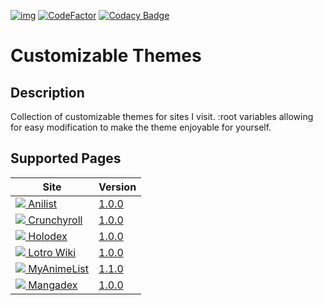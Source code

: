 [![img](https://img.shields.io/github/issues/jaxellis/Customizable-Themes.svg?style=flat-square&logo=github&logoColor=white)](https://github.com/jaxellis/Customizable-Themes/issues)
[![CodeFactor](https://www.codefactor.io/repository/github/jaxellis/Customizable-Themes/badge)](https://www.codefactor.io/repository/github/jaxellis/Customizable-Themes)
[![Codacy Badge](https://app.codacy.com/project/badge/Grade/ee8135a888ba4d6c80c52de53e22e5b6)](https://www.codacy.com/gh/jaxellis/Customizable-Themes/dashboard?utm_source=github.com&utm_medium=referral&utm_content=jaxellis/Customizable-Themes&utm_campaign=Badge_Grade)

# Customizable Themes

## Description

Collection of customizable themes for sites I visit. :root variables allowing for easy modification to make the theme enjoyable for yourself.

## Supported Pages

<!--pages-->
<table>
	<thead>
		<tr>
			<th>Site</th>
			<th>Version</th>
  </tr>
	</thead>
	<tbody>
		<tr>
			<td>
				<a href="https://www.anilist.co/"><img src="https://www.google.com/s2/favicons?domain=anilist.co/"> Anilist</a>
			</td>
			<td>
				<a href="https://github.com/jaxellis/Customizable-Themes/tree/main/themes/anilist.co/"> 1.0.0</a>
			</td>
		</tr>
		<tr>
			<td>
				<a href="https://www.crunchyroll.com/"><img src="https://www.google.com/s2/favicons?domain=crunchyroll.com"/> Crunchyroll</a>
			</td>
			<td>
				<a href="https://github.com/jaxellis/Customizable-Themes/tree/main/themes/crunchyroll.com/"> 1.0.0</a>
			</td>
		</tr>
		<tr>
			<td>
				<a href="https://holodex.net/"><img src="https://www.google.com/s2/favicons?domain=holodex.net"/> Holodex</a>
			</td>
			<td>
				<a href="https://github.com/jaxellis/Customizable-Themes/tree/main/themes/holodex.net/"> 1.0.0</a>
			</td>
		</tr>
		<tr>
			<td>
				<a href="https://www.lotro-wiki.com/"><img src="https://www.google.com/s2/favicons?domain=lotro-wiki.com"/> Lotro Wiki</a>
			</td>
			<td>
				<a href="https://github.com/jaxellis/Customizable-Themes/tree/main/themes/lotro-wiki.com/"> 1.0.0</a>
			</td>
		</tr>
		<tr>
			<td>
				<a href="https://www.myanimelist.net/"><img src="https://www.google.com/s2/favicons?domain=myanimelist.net"/> MyAnimeList</a>
			</td>
			<td>
				<a href="https://github.com/jaxellis/Customizable-Themes/tree/main/themes/myanimelist.net/"> 1.1.0</a>
			</td>
		</tr>
		<tr>
			<td>
				<a href="https://www.mangadex.org/"><img src="https://www.google.com/s2/favicons?domain=mangadex.org"/> Mangadex</a>
			</td>
			<td>
				<a href="https://github.com/jaxellis/Customizable-Themes/tree/main/themes/mangadex.org/"> 1.0.0</a>
			</td>
		</tr>
	</tbody>
</table>

  <!--/pages-->
